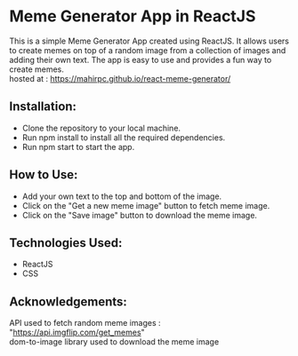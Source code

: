 # Meme Generator App in ReactJS

This is a simple Meme Generator App created using ReactJS. It allows users to create memes on top of a random image from a collection of images and adding their own text. The app is easy to use and provides a fun way to create memes.  
hosted at : https://mahirpc.github.io/react-meme-generator/

## Installation:
- Clone the repository to your local machine.  
- Run npm install to install all the required dependencies.  
- Run npm start to start the app.  

## How to Use:
- Add your own text to the top and bottom of the image. 
- Click on the "Get a new meme image" button to fetch meme image.   
- Click on the "Save image" button to download the meme image.   

## Technologies Used:  
- ReactJS   
- CSS   

## Acknowledgements:  
API used to fetch random meme images : "https://api.imgflip.com/get_memes"     
dom-to-image library used to download the meme image
